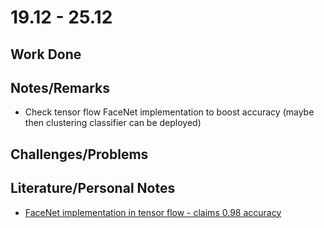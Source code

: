# 19.12 - 25.12

## Work Done

## Notes/Remarks

- Check tensor flow FaceNet implementation to boost accuracy (maybe then clustering classifier can be deployed)

## Challenges/Problems

## Literature/Personal Notes

- [FaceNet implementation in tensor flow - claims 0.98 accuracy](https://github.com/davidsandberg/facenet)